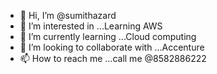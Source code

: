- 👋 Hi, I’m @sumithazard
- 👀 I’m interested in ...Learning AWS
- 🌱 I’m currently learning ...Cloud computing
- 💞️ I’m looking to collaborate with ...Accenture
- 📫 How to reach me ...call me @8582886222

<!---
sumithazard/sumithazard is a ✨ special ✨ repository because its `README.md` (this file) appears on your GitHub profile.
You can click the Preview link to take a look at your changes.
--->
